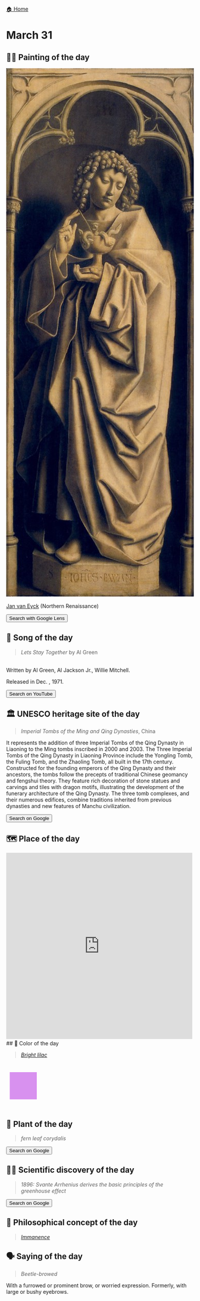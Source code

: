 
[🏠 Home](../../index.md)

# March 31

## 🧑‍🎨 Painting of the day

<img width="600" src="../img/Jan_van_Eyck_2.jpg">

[Jan van Eyck](http://en.wikipedia.org/wiki/Jan_van_Eyck) (Northern Renaissance)

<button class="btn btn-success"
onclick=" window.open('https://lens.google.com/uploadbyurl?url=https://iretes.github.io/one-a-day/data/img/Jan_van_Eyck_2.jpg','_blank')">
Search with Google Lens
</button>

## 🎼 Song of the day

> *Lets Stay Together*
by Al Green

<br />Written by Al Green, Al Jackson Jr., Willie Mitchell.

Released in Dec. , 1971.

<button class="btn btn-success"
onclick=" window.open('http://www.youtube.com/search?q=Lets Stay Together by Al Green','_blank')">
Search on YouTube
</button>

## 🏛️ UNESCO heritage site of the day

> *Imperial Tombs of the Ming and Qing Dynasties*, China

<p>It represents the addition of three Imperial Tombs of the Qing Dynasty in Liaoning to the Ming tombs inscribed in 2000 and 2003. The Three Imperial Tombs of the Qing Dynasty in Liaoning Province include the Yongling Tomb, the Fuling Tomb, and the Zhaoling Tomb, all built in the 17th century. Constructed for the founding emperors of the Qing Dynasty and their ancestors, the tombs follow the precepts of traditional Chinese geomancy and fengshui theory. They feature rich decoration of stone statues and carvings and tiles with dragon motifs, illustrating the development of the funerary architecture of the Qing Dynasty. The three tomb complexes, and their numerous edifices, combine traditions inherited from previous dynasties and new features of Manchu civilization.</p>

<button class="btn btn-success"
onclick=" window.open('http://www.google.com/search?q=Imperial Tombs of the Ming and Qing Dynasties','_blank')">
Search on Google
</button>

## 🗺️ Place of the day

<iframe
src="https://www.mapcrunch.com"
name="mapcrunch"
width="500"
height="500"
allowTransparency="true"
scrolling="no"
frameborder="0"
>
</iframe>
## 🎨 Color of the day

> *[Bright lilac](https://en.wikipedia.org/wiki/Lilac_(color)#Bright_lilac)*

<div style="color:#D891EF; font-size: 100px;">&#9632;</div>

## 🌿 Plant of the day

> *fern leaf corydalis*

<button class="btn btn-success"
onclick=" window.open('http://www.google.com/search?q=fern leaf corydalis','_blank')">
Search on Google
</button>

## 🧑‍🔬 Scientific discovery of the day

> *1896: Svante Arrhenius derives the basic principles of the greenhouse effect*

<button class="btn btn-success"
onclick=" window.open('http://www.google.com/search?q=1896: Svante Arrhenius derives the basic principles of the greenhouse effect','_blank')">
Search on Google
</button>

## 💭 Philosophical concept of the day

> *[Immanence](https://en.wikipedia.org/wiki/Immanence)*

## 🗣️ Saying of the day

> *Beetle-browed*

With a furrowed or prominent brow, or worried expression. Formerly, with large or bushy eyebrows.
